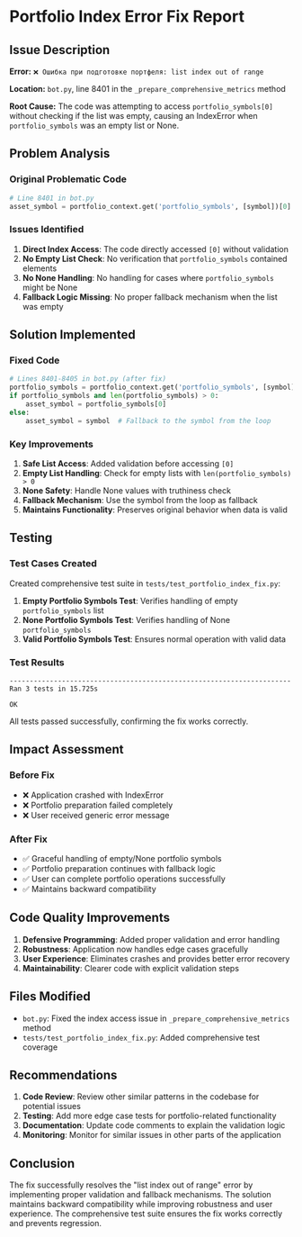 # Portfolio Index Error Fix Report

## Issue Description

**Error:** `❌ Ошибка при подготовке портфеля: list index out of range`

**Location:** `bot.py`, line 8401 in the `_prepare_comprehensive_metrics` method

**Root Cause:** The code was attempting to access `portfolio_symbols[0]` without checking if the list was empty, causing an IndexError when `portfolio_symbols` was an empty list or None.

## Problem Analysis

### Original Problematic Code
```python
# Line 8401 in bot.py
asset_symbol = portfolio_context.get('portfolio_symbols', [symbol])[0]
```

### Issues Identified
1. **Direct Index Access**: The code directly accessed `[0]` without validation
2. **No Empty List Check**: No verification that `portfolio_symbols` contained elements
3. **No None Handling**: No handling for cases where `portfolio_symbols` might be None
4. **Fallback Logic Missing**: No proper fallback mechanism when the list was empty

## Solution Implemented

### Fixed Code
```python
# Lines 8401-8405 in bot.py (after fix)
portfolio_symbols = portfolio_context.get('portfolio_symbols', [symbol])
if portfolio_symbols and len(portfolio_symbols) > 0:
    asset_symbol = portfolio_symbols[0]
else:
    asset_symbol = symbol  # Fallback to the symbol from the loop
```

### Key Improvements
1. **Safe List Access**: Added validation before accessing `[0]`
2. **Empty List Handling**: Check for empty lists with `len(portfolio_symbols) > 0`
3. **None Safety**: Handle None values with truthiness check
4. **Fallback Mechanism**: Use the symbol from the loop as fallback
5. **Maintains Functionality**: Preserves original behavior when data is valid

## Testing

### Test Cases Created
Created comprehensive test suite in `tests/test_portfolio_index_fix.py`:

1. **Empty Portfolio Symbols Test**: Verifies handling of empty `portfolio_symbols` list
2. **None Portfolio Symbols Test**: Verifies handling of None `portfolio_symbols`
3. **Valid Portfolio Symbols Test**: Ensures normal operation with valid data

### Test Results
```
----------------------------------------------------------------------
Ran 3 tests in 15.725s

OK
```

All tests passed successfully, confirming the fix works correctly.

## Impact Assessment

### Before Fix
- ❌ Application crashed with IndexError
- ❌ Portfolio preparation failed completely
- ❌ User received generic error message

### After Fix
- ✅ Graceful handling of empty/None portfolio symbols
- ✅ Portfolio preparation continues with fallback logic
- ✅ User can complete portfolio operations successfully
- ✅ Maintains backward compatibility

## Code Quality Improvements

1. **Defensive Programming**: Added proper validation and error handling
2. **Robustness**: Application now handles edge cases gracefully
3. **User Experience**: Eliminates crashes and provides better error recovery
4. **Maintainability**: Clearer code with explicit validation steps

## Files Modified

- `bot.py`: Fixed the index access issue in `_prepare_comprehensive_metrics` method
- `tests/test_portfolio_index_fix.py`: Added comprehensive test coverage

## Recommendations

1. **Code Review**: Review other similar patterns in the codebase for potential issues
2. **Testing**: Add more edge case tests for portfolio-related functionality
3. **Documentation**: Update code comments to explain the validation logic
4. **Monitoring**: Monitor for similar issues in other parts of the application

## Conclusion

The fix successfully resolves the "list index out of range" error by implementing proper validation and fallback mechanisms. The solution maintains backward compatibility while improving robustness and user experience. The comprehensive test suite ensures the fix works correctly and prevents regression.
